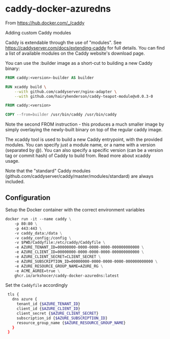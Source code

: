 # caddy-docker-azuredns
From https://hub.docker.com/_/caddy

Adding custom Caddy modules

Caddy is extendable through the use of "modules". See https://caddyserver.com/docs/extending-caddy⁠ for full details. You can find a list of available modules on the Caddy website's download page⁠.

You can use the :builder image as a short-cut to building a new Caddy binary:
```Dockerfile
FROM caddy:<version>-builder AS builder

RUN xcaddy build \
    --with github.com/caddyserver/nginx-adapter \
    --with github.com/hairyhenderson/caddy-teapot-module@v0.0.3-0

FROM caddy:<version>

COPY --from=builder /usr/bin/caddy /usr/bin/caddy
```
Note the second FROM instruction - this produces a much smaller image by simply overlaying the newly-built binary on top of the regular caddy image.

The xcaddy⁠ tool is used to build a new Caddy entrypoint⁠, with the provided modules. You can specify just a module name, or a name with a version (separated by @). You can also specify a specific version (can be a version tag or commit hash) of Caddy to build from. Read more about xcaddy usage⁠.

Note that the "standard" Caddy modules (github.com/caddyserver/caddy/master/modules/standard⁠) are always included.

## Configuration
Setup the Docker container with the correct environment variables
```Dockerfile
docker run -it --name caddy \
    -p 80:80 \
    -p 443:443 \
    -v caddy_data:/data \
    -v caddy_config:/config \
    -v $PWD/Caddyfile:/etc/caddy/Caddyfile \
    -e AZURE_TENANT_ID=00000000-0000-0000-0000-000000000000 \
    -e AZURE_CLIENT_ID=00000000-0000-0000-0000-000000000000 \
    -e AZURE_CLIENT_SECRET=CLIENT_SECRET \
    -e AZURE_SUBSCRIPTION_ID=00000000-0000-0000-0000-000000000000 \
    -e AZURE_RESOURCE_GROUP_NAME=AZURE_RG \
    -e ACME_AGREE=true \
    ghcr.io/arkshocer/caddy-docker-azuredns:latest
```
Set the `Caddyfile` accordingly
```bash
 tls {
   dns azure {
     tenant_id {$AZURE_TENANT_ID}
     client_id {$AZURE_CLIENT_ID}
     client_secret {$AZURE_CLIENT_SECRET}
     subscription_id {$AZURE_SUBSCRIPTION_ID}
     resource_group_name {$AZURE_RESOURCE_GROUP_NAME}
   }
 }
```
